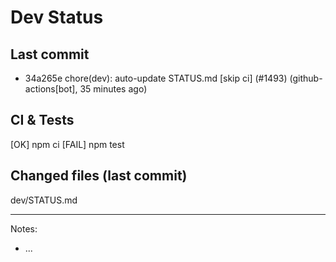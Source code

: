 # Dev Status

## Last commit
- 34a265e chore(dev): auto-update STATUS.md [skip ci] (#1493) (github-actions[bot], 35 minutes ago)
## CI & Tests
[OK] npm ci
[FAIL] npm test

## Changed files (last commit)
dev/STATUS.md

---
Notes:
- ...
